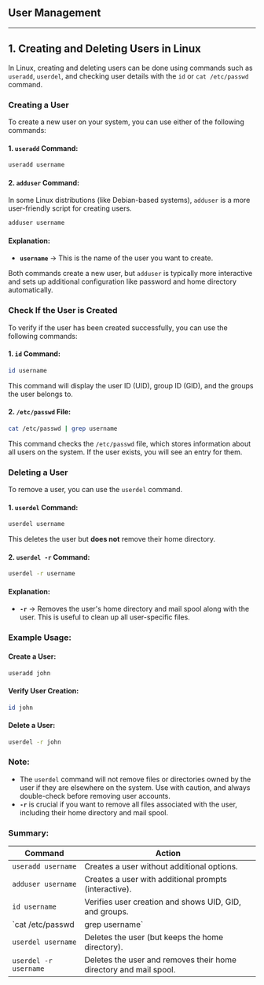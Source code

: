 ## **User Management**
-----
## **1. Creating and Deleting Users in Linux**

In Linux, creating and deleting users can be done using commands such as `useradd`, `userdel`, and checking user details with the `id` or `cat /etc/passwd` command.


### **Creating a User**

To create a new user on your system, you can use either of the following commands:

#### **1. `useradd` Command:**
```sh
useradd username
```

#### **2. `adduser` Command:**
In some Linux distributions (like Debian-based systems), `adduser` is a more user-friendly script for creating users.
```sh
adduser username
```

#### **Explanation:**
- **`username`** → This is the name of the user you want to create.

Both commands create a new user, but `adduser` is typically more interactive and sets up additional configuration like password and home directory automatically.


### **Check If the User is Created**

To verify if the user has been created successfully, you can use the following commands:

#### **1. `id` Command:**
```sh
id username
```
This command will display the user ID (UID), group ID (GID), and the groups the user belongs to.

#### **2. `/etc/passwd` File:**
```sh
cat /etc/passwd | grep username
```
This command checks the `/etc/passwd` file, which stores information about all users on the system. If the user exists, you will see an entry for them.

### **Deleting a User**

To remove a user, you can use the `userdel` command.

#### **1. `userdel` Command:**
```sh
userdel username
```

This deletes the user but **does not** remove their home directory.

#### **2. `userdel -r` Command:**
```sh
userdel -r username
```

#### **Explanation:**
- **`-r`** → Removes the user's home directory and mail spool along with the user. This is useful to clean up all user-specific files.

### **Example Usage:**

#### **Create a User:**
```sh
useradd john
```

#### **Verify User Creation:**
```sh
id john
```

#### **Delete a User:**
```sh
userdel -r john
```

### **Note:**
- The `userdel` command will not remove files or directories owned by the user if they are elsewhere on the system. Use with caution, and always double-check before removing user accounts.
- **`-r`** is crucial if you want to remove all files associated with the user, including their home directory and mail spool.

### **Summary:**

| Command | Action |
|---------|--------|
| `useradd username` | Creates a user without additional options. |
| `adduser username` | Creates a user with additional prompts (interactive). |
| `id username` | Verifies user creation and shows UID, GID, and groups. |
| `cat /etc/passwd | grep username` | Checks the `/etc/passwd` file for the user entry. |
| `userdel username` | Deletes the user (but keeps the home directory). |
| `userdel -r username` | Deletes the user and removes their home directory and mail spool. |
